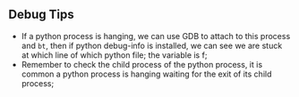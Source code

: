 ## Debug Tips
* If a python process is hanging, we can use GDB to attach to this process and `bt`, then if python debug-info is installed, we can see we are stuck at which line of which python file; the variable is f;
* Remember to check the child process of the python process, it is common a python process is hanging waiting for the exit of its child process;